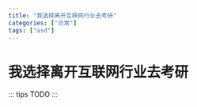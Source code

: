 ```yaml
---
title: "我选择离开互联网行业去考研"
categories: ["日常"]
tags: ["asd"]
---
```


# 我选择离开互联网行业去考研

::: tips
TODO
:::
